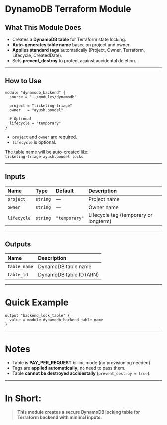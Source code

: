 #  DynamoDB Terraform Module

## What This Module Does

- Creates a **DynamoDB table** for Terraform state locking.
- **Auto-generates table name** based on project and owner.
- **Applies standard tags** automatically (Project, Owner, Terraform, Lifecycle, CreatedDate).
- Sets **prevent_destroy** to protect against accidental deletion.

---

## How to Use

```hcl
module "dynamodb_backend" {
  source = "../modules/dynamodb"

  project = "ticketing-triage"
  owner   = "ayush.poudel"

  # Optional
  lifecycle = "temporary"
}
```

- `project` and `owner` are required.
- `lifecycle` is optional.

The table name will be auto-created like:  
`ticketing-triage-ayush.poudel-locks`

---

## Inputs

| Name | Type | Default | Description |
|:-----|:-----|:--------|:------------|
| `project` | `string` | — | Project name |
| `owner` | `string` | — | Owner name |
| `lifecycle` | `string` | `"temporary"` | Lifecycle tag (temporary or longterm) |

---

## Outputs

| Name | Description |
|:-----|:------------|
| `table_name` | DynamoDB table name |
| `table_id` | DynamoDB table ID (ARN) |

---

# Quick Example

```hcl
output "backend_lock_table" {
  value = module.dynamodb_backend.table_name
}
```

---

# Notes

- Table is **PAY_PER_REQUEST** billing mode (no provisioning needed).
- Tags are **applied automatically**; no need to pass them.
- Table **cannot be destroyed accidentally** (`prevent_destroy = true`).

---

# In Short:

> **This module creates a secure DynamoDB locking table for Terraform backend with minimal inputs.**
